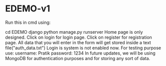 # EDEMO-v1
Run this in cmd using:

cd EDEMO
django python manage.py runserver
Home page is only designed.
Click on login for login page.
Click on register for registration page.
All data that you will enter in the form will get stored inside a text file("auth_data.txt")
Login is system is not enabled now. For testing purpose use: username: Pratik password: 1234
In future updates, we will be using MongoDB for authentication purposes and for storing any sort of data.
